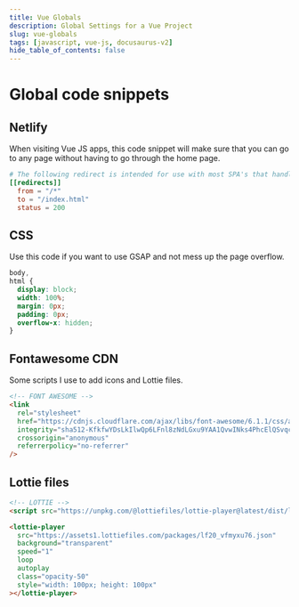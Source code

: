 ```yaml
---
title: Vue Globals
description: Global Settings for a Vue Project
slug: vue-globals
tags: [javascript, vue-js, docusaurus-v2]
hide_table_of_contents: false
---
```


# Global code snippets

<!-- truncate -->

## Netlify

When visiting Vue JS apps, this code snippet will make sure that you can go to any page without having to go through the home page.

```toml
# The following redirect is intended for use with most SPA's that handles routing internally.
[[redirects]]
  from = "/*"
  to = "/index.html"
  status = 200
```

## CSS

Use this code if you want to use GSAP and not mess up the page overflow.

```css
body,
html {
  display: block;
  width: 100%;
  margin: 0px;
  padding: 0px;
  overflow-x: hidden;
}
```

## Fontawesome CDN

Some scripts I use to add icons and Lottie files.

```html
<!-- FONT AWESOME -->
<link
  rel="stylesheet"
  href="https://cdnjs.cloudflare.com/ajax/libs/font-awesome/6.1.1/css/all.min.css"
  integrity="sha512-KfkfwYDsLkIlwQp6LFnl8zNdLGxu9YAA1QvwINks4PhcElQSvqcyVLLD9aMhXd13uQjoXtEKNosOWaZqXgel0g=="
  crossorigin="anonymous"
  referrerpolicy="no-referrer"
/>
```

## Lottie files

```html
<!-- LOTTIE -->
<script src="https://unpkg.com/@lottiefiles/lottie-player@latest/dist/lottie-player.js"></script>

<lottie-player
  src="https://assets1.lottiefiles.com/packages/lf20_vfmyxu76.json"
  background="transparent"
  speed="1"
  loop
  autoplay
  class="opacity-50"
  style="width: 100px; height: 100px"
></lottie-player>
```
